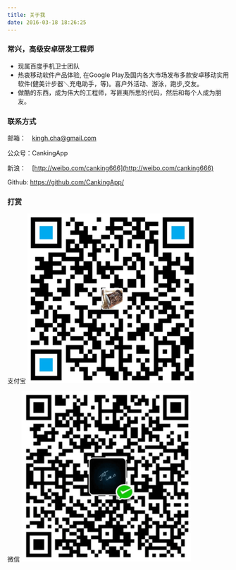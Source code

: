 ```yaml
---
title: 关于我
date: 2016-03-18 18:26:25
---
```



### 常兴，高级安卓研发工程师
* 现属百度手机卫士团队
* 热衷移动软件产品体验, 在Google Play及国内各大市场发布多款安卓移动实用软件(健美计步器＼充电助手，等)。喜户外活动、游泳，跑步,交友。
* 做酷的东西，成为伟大的工程师，写匪夷所思的代码，然后和每个人成为朋友。 

### 联系方式

邮箱：　<a href="mailto:kingh.cha@gmail.com">kingh.cha@gmail.com</a>

公众号：CankingApp

新浪：　[http://weibo.com/canking666](http://weibo.com/canking666)

Github: https://github.com/CankingApp/

### 打赏
支付宝
![支付宝扫一扫](index/zhifu_q.png)

微信
![微信扫一扫](index/weixin_q.png)


